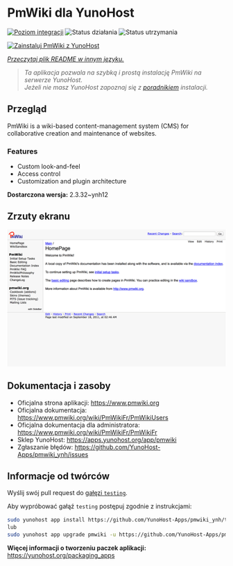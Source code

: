 <!--
To README zostało automatycznie wygenerowane przez <https://github.com/YunoHost/apps/tree/master/tools/readme_generator>
Nie powinno być ono edytowane ręcznie.
-->

# PmWiki dla YunoHost

[![Poziom integracji](https://apps.yunohost.org/badge/integration/pmwiki)](https://ci-apps.yunohost.org/ci/apps/pmwiki/)
![Status działania](https://apps.yunohost.org/badge/state/pmwiki)
![Status utrzymania](https://apps.yunohost.org/badge/maintained/pmwiki)

[![Zainstaluj PmWiki z YunoHost](https://install-app.yunohost.org/install-with-yunohost.svg)](https://install-app.yunohost.org/?app=pmwiki)

*[Przeczytaj plik README w innym języku.](./ALL_README.md)*

> *Ta aplikacja pozwala na szybką i prostą instalację PmWiki na serwerze YunoHost.*  
> *Jeżeli nie masz YunoHost zapoznaj się z [poradnikiem](https://yunohost.org/install) instalacji.*

## Przegląd

PmWiki is a wiki-based content-management system (CMS) for collaborative creation and maintenance of websites. 

### Features

- Custom look-and-feel
- Access control
- Customization and plugin architecture

**Dostarczona wersja:** 2.3.32~ynh12

## Zrzuty ekranu

![Zrzut ekranu z PmWiki](./doc/screenshots/pmwiki.png)

## Dokumentacja i zasoby

- Oficjalna strona aplikacji: <https://www.pmwiki.org>
- Oficjalna dokumentacja: <https://www.pmwiki.org/wiki/PmWikiFr/PmWikiUsers>
- Oficjalna dokumentacja dla administratora: <https://www.pmwiki.org/wiki/PmWikiFr/PmWikiFr>
- Sklep YunoHost: <https://apps.yunohost.org/app/pmwiki>
- Zgłaszanie błędów: <https://github.com/YunoHost-Apps/pmwiki_ynh/issues>

## Informacje od twórców

Wyślij swój pull request do [gałęzi `testing`](https://github.com/YunoHost-Apps/pmwiki_ynh/tree/testing).

Aby wypróbować gałąź `testing` postępuj zgodnie z instrukcjami:

```bash
sudo yunohost app install https://github.com/YunoHost-Apps/pmwiki_ynh/tree/testing --debug
lub
sudo yunohost app upgrade pmwiki -u https://github.com/YunoHost-Apps/pmwiki_ynh/tree/testing --debug
```

**Więcej informacji o tworzeniu paczek aplikacji:** <https://yunohost.org/packaging_apps>
